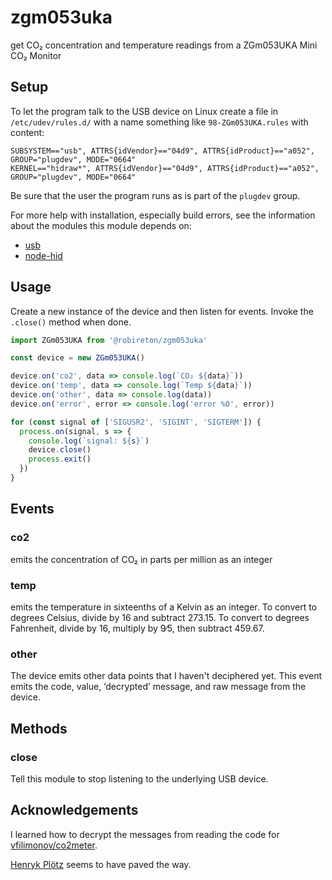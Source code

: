 # zgm053uka
get CO₂ concentration and temperature readings from a ZGm053UKA Mini CO₂ Monitor

## Setup
To let the program talk to the USB device on Linux create a file in `/etc/udev/rules.d/` with a name something like `98-ZGm053UKA.rules` with content:
```
SUBSYSTEM=="usb", ATTRS{idVendor}=="04d9", ATTRS{idProduct}=="a052", GROUP="plugdev", MODE="0664"
KERNEL=="hidraw*", ATTRS{idVendor}=="04d9", ATTRS{idProduct}=="a052", GROUP="plugdev", MODE="0664"
```

Be sure that the user the program runs as is part of the `plugdev` group.

For more help with installation, especially build errors, see the information about the modules this module depends on:
* [usb](https://www.npmjs.com/package/usb)
* [node-hid](https://www.npmjs.com/package/node-hid)


## Usage
Create a new instance of the device and then listen for events. Invoke the `.close()` method when done.
``` javascript
import ZGm053UKA from '@robireton/zgm053uka'

const device = new ZGm053UKA()

device.on('co2', data => console.log(`CO₂ ${data}`))
device.on('temp', data => console.log(`Temp ${data}`))
device.on('other', data => console.log(data))
device.on('error', error => console.log('error %O', error))

for (const signal of ['SIGUSR2', 'SIGINT', 'SIGTERM']) {
  process.on(signal, s => {
    console.log(`signal: ${s}`)
    device.close()
    process.exit()
  })
}
```

## Events

### co2
emits the concentration of CO₂ in parts per million as an integer

### temp
emits the temperature in sixteenths of a Kelvin as an integer. To convert to degrees Celsius, divide by 16 and subtract 273.15. To convert to degrees Fahrenheit, divide by 16, multiply by 9∕5, then subtract 459.67.

### other
The device emits other data points that I haven't deciphered yet. This event emits the code, value, ‘decrypted’ message, and raw message from the device.

## Methods

### close
Tell this module to stop listening to the underlying USB device.

## Acknowledgements
I learned how to decrypt the messages from reading the code for [vfilimonov/co2meter](https://github.com/vfilimonov/co2meter).

[Henryk Plötz](https://hackaday.io/project/5301) seems to have paved the way.

